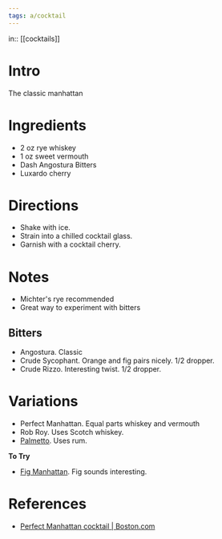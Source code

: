 ```yaml
---
tags: a/cocktail
---
```

in:: [[cocktails]]

# Intro
The classic manhattan

# Ingredients
* 2 oz rye whiskey
* 1 oz sweet vermouth
* Dash Angostura Bitters
* Luxardo cherry

# Directions
* Shake with ice.
* Strain into a chilled cocktail glass.
* Garnish with a cocktail cherry.

# Notes
* Michter's rye recommended
* Great way to experiment with bitters

## Bitters
* Angostura. Classic
* Crude Sycophant. Orange and fig pairs nicely. 1/2 dropper.
* Crude Rizzo. Interesting twist. 1/2 dropper.

# Variations
* Perfect Manhattan. Equal parts whiskey and vermouth
* Rob Roy. Uses Scotch whiskey.
* [Palmetto](palmetto.md). Uses rum.

**To Try**
* [Fig Manhattan](https://www.liberandcompany.com/collections/recipes/products/fig-manhattan). Fig sounds interesting.

# References
* [Perfect Manhattan cocktail | Boston.com](https://www.boston.com/food/food/2021/01/27/how-to-make-the-perfect-manhattan-cocktail)
